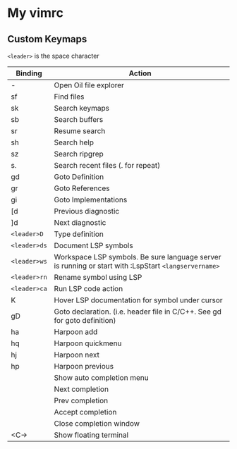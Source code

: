 # My vimrc

## Custom Keymaps

`<leader>` is the space character

| Binding | Action |
| --- | --- |
| - | Open Oil file explorer |
| sf | Find files |
| sk | Search keymaps |
| sb | Search buffers |
| sr | Resume search |
| sh | Search help |
| sz | Search ripgrep |
| s. | Search recent files (. for repeat) |
| gd | Goto Definition |
| gr | Goto References |
| gi | Goto Implementations |
| [d | Previous diagnostic |
| ]d | Next diagnostic |
| `<leader>D` | Type definition |
| `<leader>ds` | Document LSP symbols |
| `<leader>ws` | Workspace LSP symbols. Be sure language server is running or start with :LspStart `<langservername>` |
| `<leader>rn` | Rename symbol using LSP |
| `<leader>ca` | Run LSP code action |
| K | Hover LSP documentation for symbol under cursor |
| gD | Goto declaration. (i.e. header file in C/C++. See gd for goto definition) |
| <leader>ha | Harpoon add |
| <leader>hq | Harpoon quickmenu |
| <leader>hj | Harpoon next |
| <leader>hp | Harpoon previous |
| <C-Space> | Show auto completion menu |
| <C-n> | Next completion |
| <C-p> | Prev completion |
| <C-y> | Accept completion |
| <C-e> | Close completion window |
| <C-\> | Show floating terminal |
